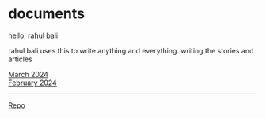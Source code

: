 # documents

hello, rahul bali

rahul bali uses this to write anything and everything. writing the stories and articles

[March 2024](/2024-03.md)  
[February 2024](/2024-02.md)  








---


[Repo](https://github.com/snapfast/documents/)

